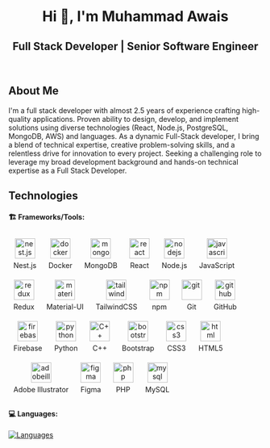 <h1 align="center">Hi 👋, I'm Muhammad Awais</h1>

<div align="center">

## Full Stack Developer | Senior Software Engineer

</div>

<br/>

## About Me

<p>
   I'm a full stack developer with almost 2.5 years of experience crafting high-quality applications. Proven ability to design, develop, and implement solutions using diverse technologies (React, Node.js, PostgreSQL, MongoDB, AWS) and languages.
   As a dynamic Full-Stack developer, I bring a blend of technical expertise, creative problem-solving skills, and a relentless drive for innovation to every project.
   Seeking a challenging role to leverage my broad development background and hands-on technical expertise as a Full Stack Developer.
</p>

## Technologies

#### 🏗️ Frameworks/Tools:

<p align="left">
  <span style="display: inline-block; text-align: center; margin: 10px;">
    <img src="https://img.icons8.com/color/480/000000/nestjs.png" alt="nest.js" width="40" height="40" />
    <span style="display: block; margin-top: 5px;">Nest.js</span>
  </span>
  <span style="display: inline-block; text-align: center; margin: 10px;">
    <img src="https://img.icons8.com/color/480/000000/docker.png" alt="docker" width="40" height="40" />
    <span style="display: block; margin-top: 5px;">Docker</span>
  </span>
  <span style="display: inline-block; text-align: center; margin: 10px;">
    <img src="https://img.icons8.com/color/480/000000/mongodb.png" alt="mongodb" width="40" height="40" />
    <span style="display: block; margin-top: 5px;">MongoDB</span>
  </span>
  <span style="display: inline-block; text-align: center; margin: 10px;">
    <img src="https://img.icons8.com/color/480/000000/react-native.png" alt="react" width="40" height="40" />
    <span style="display: block; margin-top: 5px;">React</span>
  </span>
  <span style="display: inline-block; text-align: center; margin: 10px;">
    <img src="https://img.icons8.com/color/480/000000/nodejs.png" alt="nodejs" width="40" height="40" />
    <span style="display: block; margin-top: 5px;">Node.js</span>
  </span>
  <span style="display: inline-block; text-align: center; margin: 10px;">
    <img src="https://img.icons8.com/color/480/000000/javascript--v1.png" alt="javascript" width="40" height="40" />
    <span style="display: block; margin-top: 5px;">JavaScript</span>
  </span>
  <span style="display: inline-block; text-align: center; margin: 10px;">
    <img src="https://img.icons8.com/color/480/000000/redux.png" alt="redux" width="40" height="40" />
    <span style="display: block; margin-top: 5px;">Redux</span>
  </span>
  <span style="display: inline-block; text-align: center; margin: 10px;">
    <img src="https://img.icons8.com/color/480/000000/material-ui.png" alt="material-ui" width="40" height="40" />
    <span style="display: block; margin-top: 5px;">Material-UI</span>
  </span>
  <span style="display: inline-block; text-align: center; margin: 10px;">
    <img src="https://img.icons8.com/color/480/000000/tailwindcss.png" alt="tailwindcss" width="40" height="40" />
    <span style="display: block; margin-top: 5px;">TailwindCSS</span>
  </span>
  <span style="display: inline-block; text-align: center; margin: 10px;">
    <img src="https://img.icons8.com/color/480/000000/npm.png" alt="npm" width="40" height="40" />
    <span style="display: block; margin-top: 5px;">npm</span>
  </span>
  <span style="display: inline-block; text-align: center; margin: 10px;">
    <img src="https://img.icons8.com/color/480/000000/git.png" alt="git" width="40" height="40" />
    <span style="display: block; margin-top: 5px;">Git</span>
  </span>
  <span style="display: inline-block; text-align: center; margin: 10px;">
    <img src="https://img.icons8.com/material-outlined/384/000000/github.png" alt="github" width="40" height="40" />
    <span style="display: block; margin-top: 5px;">GitHub</span>
  </span>
  <span style="display: inline-block; text-align: center; margin: 10px;">
    <img src="https://img.icons8.com/color/480/000000/firebase.png" alt="firebase" width="40" height="40" />
    <span style="display: block; margin-top: 5px;">Firebase</span>
  </span>
  <span style="display: inline-block; text-align: center; margin: 10px;">
    <img src="https://img.icons8.com/fluency/240/000000/python.png" alt="python" width="40" height="40" />
    <span style="display: block; margin-top: 5px;">Python</span>
  </span>
  <span style="display: inline-block; text-align: center; margin: 10px;">
    <img src="https://img.icons8.com/color/480/000000/c-plus-plus-logo.png" alt="C++" width="40" height="40" />
    <span style="display: block; margin-top: 5px;">C++</span>
  </span>
  <span style="display: inline-block; text-align: center; margin: 10px;">
    <img src="https://img.icons8.com/color/480/000000/bootstrap.png" alt="bootstrap" width="40" height="40" />
    <span style="display: block; margin-top: 5px;">Bootstrap</span>
  </span>
  <span style="display: inline-block; text-align: center; margin: 10px;">
    <img src="https://img.icons8.com/color/480/000000/css3.png" alt="css3" width="40" height="40" />
    <span style="display: block; margin-top: 5px;">CSS3</span>
  </span>
  <span style="display: inline-block; text-align: center; margin: 10px;">
    <img src="https://img.icons8.com/color/480/000000/html-5--v2.png" alt="html" width="40" height="40" />
    <span style="display: block; margin-top: 5px;">HTML5</span>
  </span>
  <span style="display: inline-block; text-align: center; margin: 10px;">
    <img src="https://img.icons8.com/color/480/000000/adobe-illustrator--v1.png" alt="adobeillustrator" width="40" height="40" />
    <span style="display: block; margin-top: 5px;">Adobe Illustrator</span>
  </span>
  <span style="display: inline-block; text-align: center; margin: 10px;">
    <img src="https://img.icons8.com/color/480/000000/figma--v1.png" alt="figma" width="40" height="40" />
    <span style="display: block; margin-top: 5px;">Figma</span>
  </span>
  <span style="display: inline-block; text-align: center; margin: 10px;">
    <img src="https://img.icons8.com/dusk/480/000000/php-logo.png" alt="php" width="40" height="40" />
    <span style="display: block; margin-top: 5px;">PHP</span>
  </span>
  <span style="display: inline-block; text-align: center; margin: 10px;">
    <img src="https://img.icons8.com/fluency/480/000000/mysql-logo.png" alt="mysql" width="40" height="40" />
    <span style="display: block; margin-top: 5px;">MySQL</span>
  </span>
</p>

#### 💻 Languages:

[![Languages](https://skillicons.dev/icons?i=js,ts,html,css,scss)](#)
